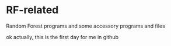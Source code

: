# RF-related
Random Forest programs and some accessory programs and files

ok
actually, this is the first day for me in github

